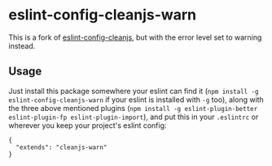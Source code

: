 # eslint-config-cleanjs-warn

This is a fork of [eslint-config-cleanjs](https://github.com/bodil/eslint-config-cleanjs),
but with the error level set to warning instead.

## Usage

Just install this package somewhere your eslint can find it (`npm
install -g eslint-config-cleanjs-warn` if your eslint is installed with
`-g` too), along with the three above mentioned plugins (`npm install -g
eslint-plugin-better eslint-plugin-fp eslint-plugin-import`), and put
this in your `.eslintrc` or wherever you keep your project's eslint
config:

```
{
  "extends": "cleanjs-warn"
}
```
